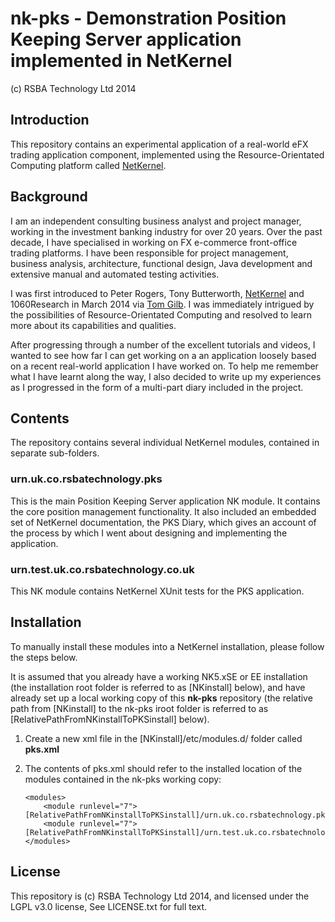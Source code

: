 nk-pks - Demonstration Position Keeping Server application implemented in NetKernel
===================================================================================

(c) RSBA Technology Ltd 2014

## Introduction

This repository contains an experimental application of a real-world eFX trading application component, implemented using the Resource-Orientated Computing platform called [NetKernel](http://www.1060research.com/products/).

## Background

I am an independent consulting business analyst and project manager, working in the investment banking industry for over 20 years.  Over the past decade, I have specialised in working on FX e-commerce front-office trading platforms.  I have been responsible for project management, business analysis, architecture, functional design, Java development and extensive manual and automated testing activities.

I was first introduced to Peter Rogers, Tony Butterworth, [NetKernel](http://www.1060research.com/products/) and 1060Research in March 2014 via [Tom Gilb](www.gilb.com).  I was immediately intrigued by the possibilities of Resource-Orientated Computing and resolved to learn more about its capabilities and qualities.

After progressing through a number of the excellent tutorials and videos, I wanted to see how far I can get working on a an application loosely based on a recent real-world application I have worked on.  To help me remember what I have learnt along the way, I also decided to write up my experiences as I progressed in the form of a multi-part diary included in the project.
  
## Contents 

The repository contains several individual NetKernel modules, contained in separate sub-folders.

### urn.uk.co.rsbatechnology.pks

This is the main Position Keeping Server application NK module.  It contains the core position management functionality.  It also included an embedded set of NetKernel documentation, the PKS Diary, which gives an account of the process by which I went about designing and implementing the application.

### urn.test.uk.co.rsbatechnology.co.uk

This NK module contains NetKernel XUnit tests for the PKS application.

## Installation

To manually install these modules into a NetKernel installation, please follow the steps below.  

It is assumed that you already have a working NK5.xSE or EE installation (the installation root folder is referred to as [NKinstall] below), and have already set up a local working copy of this **nk-pks** repository (the relative path from [NKinstall] to the nk-pks iroot folder is referred to as [RelativePathFromNKinstallToPKSinstall] below).

1.  Create a new xml file in the [NKinstall]/etc/modules.d/ folder called **pks.xml**
2.  The contents of pks.xml should refer to the installed location of the modules contained in the nk-pks working copy:

        <modules>
	        <module runlevel="7">[RelativePathFromNKinstallToPKSinstall]/urn.uk.co.rsbatechnology.pks/</module>
	        <module runlevel="7">[RelativePathFromNKinstallToPKSinstall]/urn.test.uk.co.rsbatechnology.pks/</module>
        </modules>

## License

This repository is (c) RSBA Technology Ltd 2014, and licensed under the LGPL v3.0 license, See LICENSE.txt for full text.


